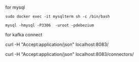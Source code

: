 for mysql

```
sudo docker exec -it mysqlterm sh -c /bin/bash
```

```
mysql -hmysql -P3306  -uroot -pdebezium 
```


for kafka connect

curl -H "Accept:application/json" localhost:8083/

curl -H "Accept:application/json" localhost:8083/connectors/